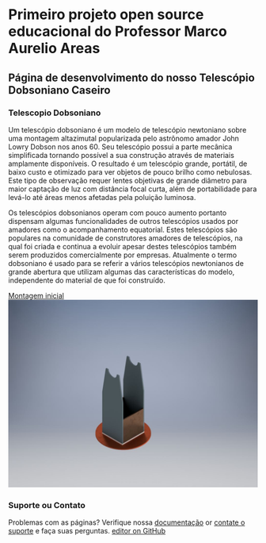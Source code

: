 # Primeiro projeto open source educacional do Professor Marco Aurelio Areas

## Página de desenvolvimento do nosso Telescópio Dobsoniano Caseiro

### Telescopio Dobsoniano

Um telescópio dobsoniano é um modelo de telescópio newtoniano sobre uma montagem altazimutal popularizada pelo astrônomo amador John Lowry Dobson nos anos 60. Seu telescópio possui a parte mecânica simplificada tornando possível a sua construção através de materiais amplamente disponíveis. O resultado é um telescópio grande, portátil, de baixo custo e otimizado para ver objetos de pouco brilho como nebulosas. Este tipo de observação requer lentes objetivas de grande diâmetro para maior captação de luz com distância focal curta, além de portabilidade para levá-lo até áreas menos afetadas pela poluição luminosa.

Os telescópios dobsonianos operam com pouco aumento portanto dispensam algumas funcionalidades de outros telescópios usados por amadores como o acompanhamento equatorial. Estes telescópios são populares na comunidade de construtores amadores de telescópios, na qual foi criada e continua a evoluir apesar destes telescópios também serem produzidos comercialmente por empresas. Atualmente o termo dobsoniano é usado para se referir a vários telescópios newtonianos de grande abertura que utilizam algumas das características do modelo, independente do material de que foi construído.


[Montagem inicial](https://github.com/mssuper/telescopiocaseiro/blob/master/Hardware/PT-001/Primeira%20montagem.jpg)
![image](https://github.com/mssuper/telescopiocaseiro/blob/master/Hardware/PT-001/Primeira%20montagem.jpg)

### Suporte ou Contato

Problemas com as páginas? Verifique nossa [documentação](https://help.github.com/categories/github-pages-basics/) or [contate o suporte](https://github.com/contact) e faça suas perguntas.
[editor on GitHub](https://github.com/mssuper/telescopiocaseiro/edit/master/README.md)

